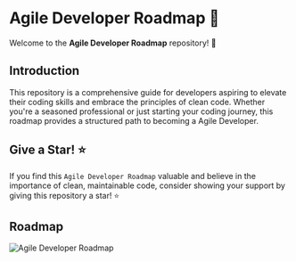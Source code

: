 # Agile Developer Roadmap 🚀
Welcome to the **Agile Developer Roadmap** repository! 👋

## Introduction

This repository is a comprehensive guide for developers aspiring to elevate their coding skills and embrace the principles of clean code. Whether you're a seasoned professional or just starting your coding journey, this roadmap provides a structured path to becoming a Agile Developer.

## Give a Star! ⭐
If you find this `Agile Developer Roadmap` valuable and believe in the importance of clean, maintainable code, consider showing your support by giving this repository a star! ⭐️

## Roadmap
![Agile Developer Roadmap](https://github.com/thisisnabi/Agile-Developer-Roadmap/blob/main/assets/Agile-Developer-Roadmap.en.svg)


